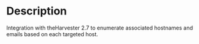 Description
===========

Integration with theHarvester 2.7 to enumerate associated hostnames and emails based on each targeted host.
